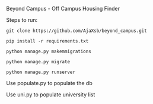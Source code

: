 Beyond Campus - Off Campus Housing Finder

Steps to run:

    git clone https://github.com/AjaXsb/beyond_campus.git

    pip install -r requirements.txt

    python manage.py makemmigrations

    python manage.py migrate

    python manage.py runserver

Use populate.py to populate the db

Use uni.py to populate university list
